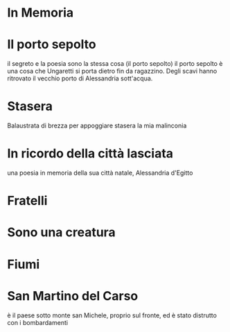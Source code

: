 # In Memoria

# Il porto sepolto
il segreto e la poesia sono la stessa cosa (il porto sepolto)
il porto sepolto è una cosa che Ungaretti si porta dietro fin da ragazzino. Degli scavi hanno ritrovato il vecchio porto di Alessandria sott'acqua.
# Stasera
Balaustrata di brezza
per appoggiare stasera
la mia malinconia
# In ricordo della città lasciata
una poesia in memoria della sua città natale, Alessandria d'Egitto
# Fratelli

# Sono una creatura

# Fiumi

# San Martino del Carso
è il paese sotto monte san Michele, proprio sul fronte, ed è stato distrutto con i bombardamenti